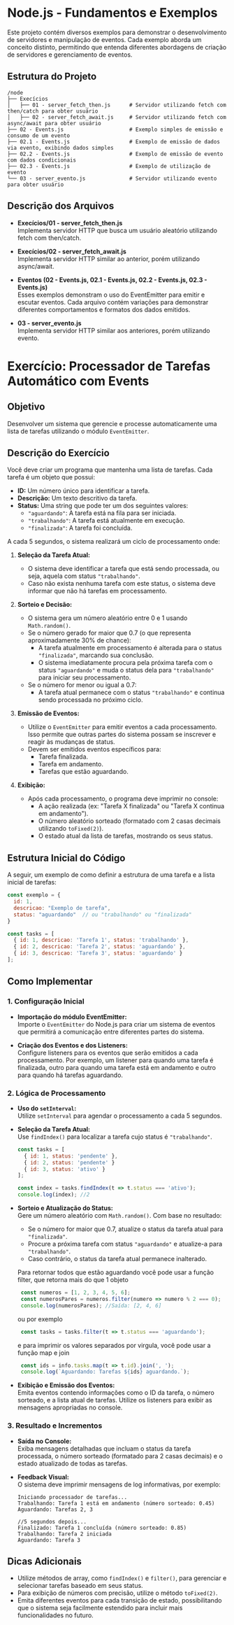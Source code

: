 # Node.js - Fundamentos e Exemplos
Este projeto contém diversos exemplos para demonstrar o desenvolvimento de servidores e manipulação de eventos. Cada exemplo aborda um conceito distinto, permitindo que entenda diferentes abordagens de criação de servidores e gerenciamento de eventos.

## Estrutura do Projeto

```
/node
├── Execícios
│   ├── 01 - server_fetch_then.js      # Servidor utilizando fetch com then/catch para obter usuário
│   ├── 02 - server_fetch_await.js     # Servidor utilizando fetch com async/await para obter usuário
├── 02 - Events.js                     # Exemplo simples de emissão e consumo de um evento
├── 02.1 - Events.js                   # Exemplo de emissão de dados via evento, exibindo dados simples
├── 02.2 - Events.js                   # Exemplo de emissão de evento com dados condicionais
├── 02.3 - Events.js                   # Exemplo de utilização de evento
└── 03 - server_evento.js              # Servidor utilizando evento para obter usuário
```

## Descrição dos Arquivos

- **Execícios/01 - server_fetch_then.js**  
  Implementa servidor HTTP que busca um usuário aleatório utilizando fetch com then/catch.

- **Execícios/02 - server_fetch_await.js**  
  Implementa servidor HTTP similar ao anterior, porém utilizando async/await.

- **Eventos (02 - Events.js, 02.1 - Events.js, 02.2 - Events.js, 02.3 - Events.js)**  
  Esses exemplos demonstram o uso do EventEmitter para emitir e escutar eventos. Cada arquivo contém variações para demonstrar diferentes comportamentos e formatos dos dados emitidos.

- **03 - server_evento.js**  
  Implementa servidor HTTP similar aos anteriores, porém utilizando evento.


# Exercício: Processador de Tarefas Automático com Events

## Objetivo
Desenvolver um sistema que gerencie e processe automaticamente uma lista de tarefas utilizando o módulo `EventEmitter`.

## Descrição do Exercício
Você deve criar um programa que mantenha uma lista de tarefas. Cada tarefa é um objeto que possui:

- **ID:** Um número único para identificar a tarefa.
- **Descrição:** Um texto descritivo da tarefa.
- **Status:** Uma string que pode ter um dos seguintes valores:
  - `"aguardando"`: A tarefa está na fila para ser iniciada.
  - `"trabalhando"`: A tarefa está atualmente em execução.
  - `"finalizada"`: A tarefa foi concluída.

A cada 5 segundos, o sistema realizará um ciclo de processamento onde:

1. **Seleção da Tarefa Atual:**
   - O sistema deve identificar a tarefa que está sendo processada, ou seja, aquela com status `"trabalhando"`.
   - Caso não exista nenhuma tarefa com este status, o sistema deve informar que não há tarefas em processamento.

2. **Sorteio e Decisão:**
   - O sistema gera um número aleatório entre 0 e 1 usando `Math.random()`.
   - Se o número gerado for maior que 0.7 (o que representa aproximadamente 30% de chance):
     - A tarefa atualmente em processamento é alterada para o status `"finalizada"`, marcando sua conclusão.
     - O sistema imediatamente procura pela próxima tarefa com o status `"aguardando"` e muda o status dela para `"trabalhando"` para iniciar seu processamento.
   - Se o número for menor ou igual a 0.7:
     - A tarefa atual permanece com o status `"trabalhando"` e continua sendo processada no próximo ciclo.

3. **Emissão de Eventos:**
   - Utilize o `EventEmitter` para emitir eventos a cada processamento. Isso permite que outras partes do sistema possam se inscrever e reagir às mudanças de status.
   - Devem ser emitidos eventos específicos para:
     - Tarefa finalizada.
     - Tarefa em andamento.
     - Tarefas que estão aguardando.

4. **Exibição:**
   - Após cada processamento, o programa deve imprimir no console:
     - A ação realizada (ex: "Tarefa X finalizada" ou "Tarefa X continua em andamento").
     - O número aleatório sorteado (formatado com 2 casas decimais utilizando `toFixed(2)`).
     - O estado atual da lista de tarefas, mostrando os seus status.

## Estrutura Inicial do Código
A seguir, um exemplo de como definir a estrutura de uma tarefa e a lista inicial de tarefas:

```javascript
const exemplo = {
  id: 1,
  descricao: "Exemplo de tarefa",
  status: "aguardando"  // ou "trabalhando" ou "finalizada"
}

const tasks = [
  { id: 1, descricao: 'Tarefa 1', status: 'trabalhando' },
  { id: 2, descricao: 'Tarefa 2', status: 'aguardando' },
  { id: 3, descricao: 'Tarefa 3', status: 'aguardando' }
];
```

## Como Implementar

### 1. Configuração Inicial
- **Importação do módulo EventEmitter:**  
  Importe o `EventEmitter` do Node.js para criar um sistema de eventos que permitirá a comunicação entre diferentes partes do sistema.
  
- **Criação dos Eventos e dos Listeners:**  
  Configure listeners para os eventos que serão emitidos a cada processamento. Por exemplo, um listener para quando uma tarefa é finalizada, outro para quando uma tarefa está em andamento e outro para quando há tarefas aguardando.

### 2. Lógica de Processamento
- **Uso do `setInterval`:**  
  Utilize `setInterval` para agendar o processamento a cada 5 segundos.
  
- **Seleção da Tarefa Atual:**  
  Use `findIndex()` para localizar a tarefa cujo status é `"trabalhando"`.

   ```javascript
   const tasks = [
     { id: 1, status: 'pendente' },
     { id: 2, status: 'pendente' }
     { id: 3, status: 'ativo' }
   ];

   const index = tasks.findIndex(t => t.status === 'ativo');
   console.log(index); //2
   ```
  
- **Sorteio e Atualização do Status:**  
  Gere um número aleatório com `Math.random()`. Com base no resultado:
  - Se o número for maior que 0.7, atualize o status da tarefa atual para `"finalizada"`.
  - Procure a próxima tarefa com status `"aguardando"` e atualize-a para `"trabalhando"`.
  - Caso contrário, o status da tarefa atual permanece inalterado.

  Para retornar todos que estão aguardando você pode usar a função filter, que retorna mais do que 1 objeto

  ```javascript
   const numeros = [1, 2, 3, 4, 5, 6];
   const numerosPares = numeros.filter(numero => numero % 2 === 0);
   console.log(numerosPares); //Saída: [2, 4, 6]
  ```

  ou por exemplo

  ```javascript
   const tasks = tasks.filter(t => t.status === 'aguardando');
  ```

  e para imprimir os valores separados por virgula, você pode usar a função map e join

  ```javascript
   const ids = info.tasks.map(t => t.id).join(', ');
   console.log(`Aguardando: Tarefas ${ids} aguardando.`);
  ```

- **Exibição e Emissão dos Eventos:**  
  Emita eventos contendo informações como o ID da tarefa, o número sorteado, e a lista atual de tarefas. Utilize os listeners para exibir as mensagens apropriadas no console.

### 3. Resultado e Incrementos
- **Saída no Console:**  
  Exiba mensagens detalhadas que incluam o status da tarefa processada, o número sorteado (formatado para 2 casas decimais) e o estado atualizado de todas as tarefas.
  
- **Feedback Visual:**  
  O sistema deve imprimir mensagens de log informativas, por exemplo:
  ```
  Iniciando processador de tarefas...
  Trabalhando: Tarefa 1 está em andamento (número sorteado: 0.45)
  Aguardando: Tarefas 2, 3

  //5 segundos depois...
  Finalizado: Tarefa 1 concluída (número sorteado: 0.85)
  Trabalhando: Tarefa 2 iniciada
  Aguardando: Tarefa 3
  ```

## Dicas Adicionais
- Utilize métodos de array, como `findIndex()` e `filter()`, para gerenciar e selecionar tarefas baseado em seus status.
- Para exibição de números com precisão, utilize o método `toFixed(2)`.
- Emita diferentes eventos para cada transição de estado, possibilitando que o sistema seja facilmente estendido para incluir mais funcionalidades no futuro.


